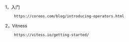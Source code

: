 1，入门

        https://coreos.com/blog/introducing-operators.html

2，Vitness

        https://vitess.io/getting-started/
